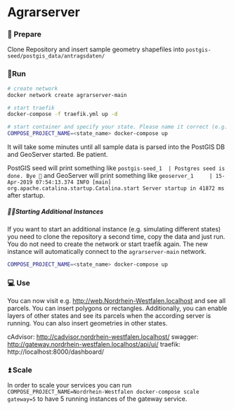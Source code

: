 # Agrarserver

### 💾 Prepare
Clone Repository and insert sample geometry shapefiles into `postgis-seed/postgis_data/antragsdaten/`

### 🏃‍Run
```sh
# create network
docker network create agrarserver-main

# start traefik
docker-compose -f traefik.yml up -d

# start container and specify your state. Please name it correct (e.g. Nordrhein-Westfalen and NOT nrw, NRW or nordrhein westfalen)!
COMPOSE_PROJECT_NAME=<state_name> docker-compose up
```
It will take some minutes until all sample data is parsed into the PostGIS DB and GeoServer started. Be patient.

PostGIS seed will print something like `postgis-seed_1  | Postgres seed is done. Bye 👋` and GeoServer will print something like `geoserver_1     | 15-Apr-2019 07:54:13.374 INFO [main] org.apache.catalina.startup.Catalina.start Server startup in 41872 ms` after startup.

##### 👯‍♀️Starting Additional Instances
If you want to start an additional instance (e.g. simulating different states) you need to clone the repository a second time, copy the data and just run. You do not need to create the network or start traefik again. The new instance will automatically connect to the `agrarserver-main` network.
```sh
COMPOSE_PROJECT_NAME=<state_name> docker-compose up
```

### 💻 Use
You can now visit e.g. http://web.Nordrhein-Westfalen.localhost and see all parcels. You can insert polygons or rectangles. Additionally, you can enable layers of other states and see its parcels when the according server is running. You can also insert geometries in other states.

cAdvisor: http://cadvisor.nordrhein-westfalen.localhost/
swagger: http://gateway.nordrhein-westfalen.localhost/api/ui/
traefik: http://localhost:8000/dashboard/

### ⏫ Scale
In order to scale your services you can run `COMPOSE_PROJECT_NAME=Nordrhein-Westfalen docker-compose scale gateway=5` to have 5 running instances of the gateway service.
